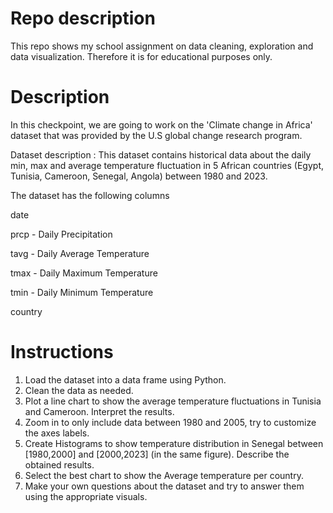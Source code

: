 # Repo description
This repo shows my school assignment on data cleaning, exploration and data visualization. Therefore it is for educational purposes only.


# Description

In this checkpoint, we are going to work on the 'Climate change in Africa' dataset that was provided by the U.S global change research program.

Dataset description : This dataset contains historical data about the daily min, max and average temperature fluctuation in 5 African countries (Egypt, Tunisia, Cameroon, Senegal, Angola) between 1980 and 2023.

The dataset has the following columns

date

prcp - Daily Precipitation

tavg - Daily Average Temperature

tmax - Daily Maximum Temperature

tmin - Daily Minimum Temperature

country

# Instructions

1. Load the dataset into a data frame using Python.
2. Clean the data as needed.
3. Plot a line chart to show the average temperature fluctuations in Tunisia and Cameroon. Interpret the results.
4. Zoom in to only include data between 1980 and 2005, try to customize the axes labels.
5. Create Histograms to show temperature distribution in Senegal between [1980,2000] and [2000,2023] (in the same figure). Describe the obtained results.
6. Select the best chart to show the Average temperature per country.
7. Make your own questions about the dataset and try to answer them using the appropriate visuals.


 
